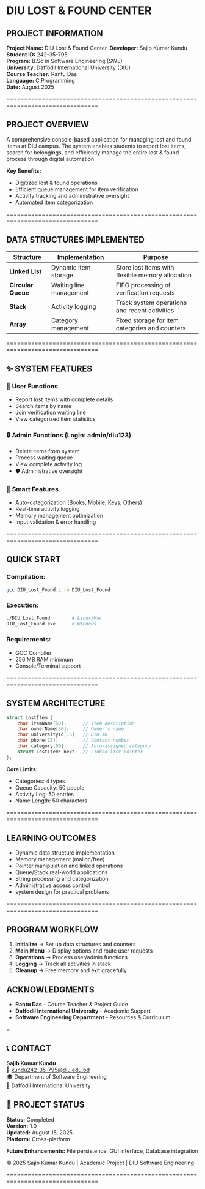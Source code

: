 DIU LOST & FOUND CENTER 
================================================================================

##  PROJECT INFORMATION
**Project Name:** DIU Lost & Found Center. 
**Developer:** Sajib Kumar Kundu  
**Student ID:** 242-35-795  
**Program:** B.Sc in Software Engineering (SWE)  
**University:** Daffodil International University (DIU)  
**Course Teacher:** Rantu Das  
**Language:** C Programming  
**Date:** August 2025  

================================================================================

##  PROJECT OVERVIEW
A comprehensive console-based application for managing lost and found items at DIU campus. The system enables students to report lost items, search for belongings, and efficiently manage the entire lost & found process through digital automation.

**Key Benefits:**
- Digitized lost & found operations
- Efficient queue management for item verification
- Activity tracking and administrative oversight
- Automated item categorization

================================================================================

##  DATA STRUCTURES IMPLEMENTED

| Structure | Implementation | Purpose |
|-----------|----------------|---------|
| **Linked List** | Dynamic item storage | Store lost items with flexible memory allocation |
| **Circular Queue** | Waiting line management | FIFO processing of verification requests |
| **Stack** | Activity logging | Track system operations and recent activities |
| **Array** | Category management | Fixed storage for item categories and counters |

================================================================================

## ✨ SYSTEM FEATURES

### 👤 **User Functions**
-  Report lost items with complete details
-  Search items by name
-  Join verification waiting line
- View categorized item statistics

### 🔒 **Admin Functions** (Login: admin/diu123)
-  Delete items from system
-  Process waiting queue
-  View complete activity log
- 🛡 Administrative oversight

### 🤖 **Smart Features**
- Auto-categorization (Books, Mobile, Keys, Others)
- Real-time activity logging
- Memory management optimization
- Input validation & error handling

================================================================================

## QUICK START

### Compilation:
```bash
gcc DIU_Lost_Found.c -o DIU_Lost_Found
```

### Execution:
```bash
./DIU_Lost_Found        # Linux/Mac
DIU_Lost_Found.exe      # Windows
```

### Requirements:
- GCC Compiler
- 256 MB RAM minimum
- Console/Terminal support

================================================================================

## SYSTEM ARCHITECTURE

```c
struct LostItem {
    char itemName[50];      // Item description
    char ownerName[50];     // Owner's name
    char universityId[15];  // DIU ID
    char phone[15];         // Contact number
    char category[50];      // Auto-assigned category
    struct LostItem* next;  // Linked list pointer
};
```

**Core Limits:**
- Categories: 4 types
- Queue Capacity: 50 people
- Activity Log: 50 entries
- Name Length: 50 characters

================================================================================

## LEARNING OUTCOMES
- Dynamic data structure implementation
- Memory management (malloc/free)
-  Pointer manipulation and linked operations
- Queue/Stack real-world applications
- String processing and categorization
- Administrative access control
- system design for practical problems

================================================================================

##  PROGRAM WORKFLOW

1. **Initialize** → Set up data structures and counters
2. **Main Menu** → Display options and route user requests
3. **Operations** → Process user/admin functions
4. **Logging** → Track all activities in stack
5. **Cleanup** → Free memory and exit gracefully


## ACKNOWLEDGMENTS
- **Rantu Das** - Course Teacher & Project Guide
- **Daffodil International University** - Academic Support
- **Software Engineering Department** - Resources & Curriculum

=

## 📞 CONTACT
**Sajib Kumar Kundu**  
📧 kundu242-35-795@diu.edu.bd  
🎓 Department of Software Engineering  
🏫 Daffodil International University  



## 📄 PROJECT STATUS
**Status:** Completed  
**Version:** 1.0  
**Updated:** August 15, 2025  
**Platform:** Cross-platform  

**Future Enhancements:** File persistence, GUI interface, Database integration



© 2025 Sajib Kumar Kundu | Academic Project | DIU Software Engineering

================================================================================
